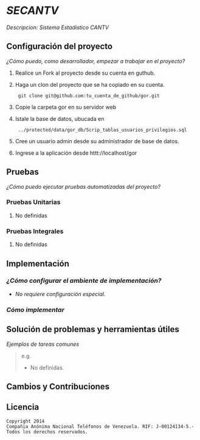 # _SECANTV_

_Descripcion: Sistema Estadistico CANTV_

## Configuración del proyecto

_¿Cómo puedo, como desarrollador, empezar a trabajar en el proyecto?_ 

1. Realice un Fork al proyecto desde su cuenta en guthub.
2. Haga un clon del proyecto que se ha copiado en su cuenta.
     
        git clone git@github.com:tu_cuenta_de_github/gor.git

3. Copie la carpeta gor en su servidor web
4. Istale la base de datos, ubucada en  

        ../protected/data/gor_db/Scrip_tablas_usuarios_privilegios.sql

5. Cree un usuario admin desde su administrador de base de datos.
6. Ingrese a la aplicación desde httt://localhost/gor


## Pruebas

_¿Cómo puedo ejecutar pruebas automatizadas del proyecto?_

### Pruebas Unitarias

1. No definidas

### Pruebas Integrales

1. No definidas

## Implementación

### _¿Cómo configurar el ambiente de implementación?_

- _No requiere configuración especial._

### _Cómo implementar_

## Solución de problemas y herramientas útiles

_Ejemplos de tareas comunes_

> e.g.
> 
> - No definidas.

## Cambios y Contribuciones



## Licencia

    Copyright 2014
    Compañia Anónima Nacional Teléfonos de Venezuela. RIF: J-00124134-5.- Todos los derechos reservados.
